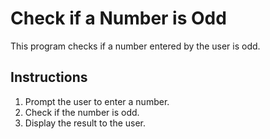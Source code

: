 # Check if a Number is Odd

This program checks if a number entered by the user is odd.

## Instructions

1. Prompt the user to enter a number.
2. Check if the number is odd.
3. Display the result to the user.